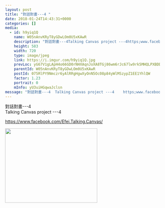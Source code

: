 ```yaml
---
layout: post
title: "對話對畫---4 " 
date: 2018-01-24T14:43:31+0000 
categories: [] 
media:
  - id: h9yiq1Q
    name: W05nAnvKRyT8yGDwLOm0U5xKAwR
    description: "對話對畫---4Talking Canvas project ---4https;www.facebook.comEfei.Talking.Canvas"   
    height: 583
    width: 720
    type: image/jpeg
    link: https://i.imgur.com/h9yiq1Q.jpg
    prevLoc: yG67V1gLApH4o66GD0rNHXAqnJoXA8TGj86wm6rJc67lw9rk5MHQLPXBDDRjuzOnr0JNA9cMyLz08J4QF9R6l022N3UEAlEKZ53KU3GR3LngmJs81k1JGM3oHPN7ORXA88UY11Kk1p3Juqwm857QJ0spEK7YzKA9HP61YJLQ4qc0GL76yy13HAPl6QWRRyI49PN24AYWun9jD1Kg0ptKArxn549ZI4V0YgKVzBFm0j5yBKnxim0Gn5z6mVcOpwgJVwj8TkOZxy63g9
    parentId: W05nAnvKRyT8yGDwLOm0U5xKAwR
    postId: 075RlPY9Nmczr6yAlRRgHgwXyOnN5Oc08p84yWlMSzypZ1EE1YhlQW
    factor: 1.23
    portrait: 0
    mInfo: yU3uiHGqwaJclsn
message: "對話對畫---4  Talking Canvas project ---4    https;www.facebook.comEfei.Talking.Canvas"
---
```


對話對畫---4  
Talking Canvas project ---4  
  
https://www.facebook.com/Efei.Talking.Canvas/


[//]: #media:  
<a href="https://i.imgur.com/h9yiq1Q.jpg"><img src="https://i.imgur.com/h9yiq1Q.jpg" height="242" width="300" /></a> 
 
